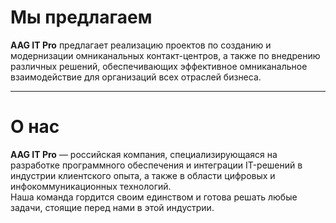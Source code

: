 # Мы предлагаем

**AAG IT Pro** предлагает реализацию проектов по созданию и модернизации омниканальных контакт-центров, а также по внедрению различных решений, обеспечивающих эффективное омниканальное взаимодействие для организаций всех отраслей бизнеса.

---

# О нас

**AAG IT Pro** — российская компания, специализирующаяся на разработке программного обеспечения и интеграции IT-решений в индустрии клиентского опыта, а также в области цифровых и инфокоммуникационных технологий.  
Наша команда гордится своим единством и готова решать любые задачи, стоящие перед нами в этой индустрии.